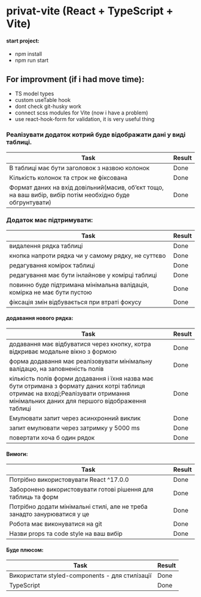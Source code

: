 # privat-vite (React + TypeScript + Vite)

#### start project:
- npm install
- npm run start

## For improvment (if i had move time):
- TS model types
- custom useTable hook
- dont check git-husky work
- connect scss modules for Vite (now i have a problem)
- use react-hook-form for validation, it is very useful thing

### Реалізувати додаток котрий буде відображати дані у виді таблиці.
| Task  | Result |
| ------------- | ------------- |
| В таблиці має бути заголовок з назвою колонок  | Done  |
| Кількість колонок та строк не фіксована  | Done  |
| Формат даних на вхід довільний(масив, об’єкт тощо, на ваш вибір, вибір потім необхідно буде обгрунтувати)  | Done |

### Додаток має підтримувати:

| Task  | Result |
| ------------- | ------------- |
| видалення рядка таблиці  | Done |
| кнопка напроти рядка чи у самому рядку, не суттєво  | Done |
| редагування комірок таблиці  | Done |
| редагування має бути інлайнове у комірці таблиці  | Done |
| повинно буде підтримана мінімальна валідація, комірка не має бути пустою  | Done |
| фіксація змін відбувається при втраті фокусу  | Done |

#### додавання нового рядка:

| Task  | Result |
| ------------- | ------------- |
| додавання має відбуватися через кнопку, котра відкриває модальне вікно з формою  | Done |
| форма додавання має реалізовувати мінімальну валідацю, на заповненість полів  | Done |
| кількість полів форми додавання і їхня назва має бути отримана з формату даних котрі таблиця отримає на вході;Реалізувати отримання мінімальних даних для першого відображення таблиці  | Done |
| Емулювати запит через асинхронний виклик  | Done |
| запит емулювати через затримку у 5000 ms  | Done |
| повертати хоча б один рядок  | Done |

#### Вимоги:

| Task  | Result |
| ------------- | ------------- |
| Потрібно використовувати React ^17.0.0 | Done |
| Заборонено використовувати готові рішення для таблиць та форм | Done |
| Потрібно додати мінімальні стилі, але не треба занадто занурюватися у це | Done |
| Робота має виконуватися на git | Done |
| Назви props та code style на ваш вибір | Done |

#### Буде плюсом:

| Task  | Result |
| ------------- | ------------- |
| Використати styled-components - для стилізації | Done |
| TypeScript | Done |
